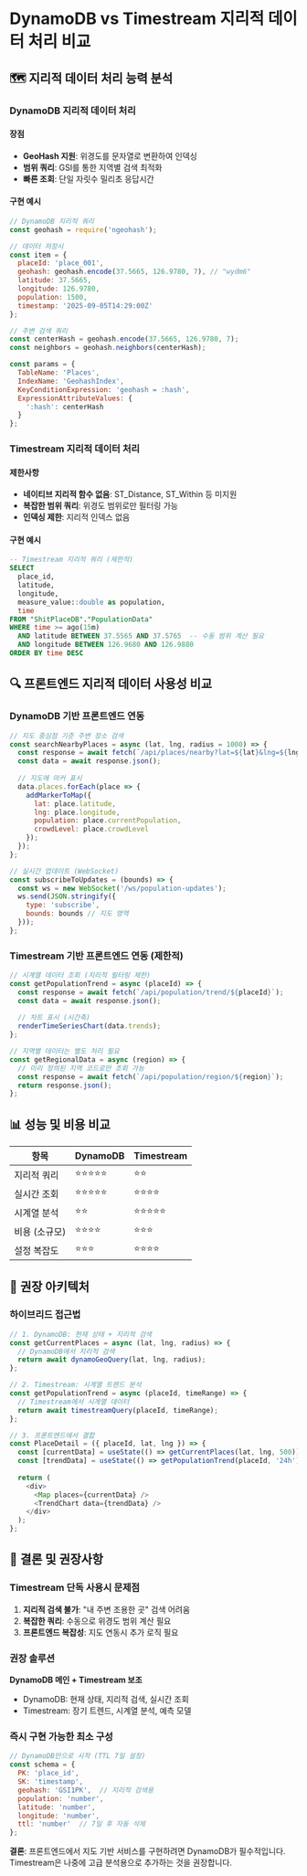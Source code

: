 # DynamoDB vs Timestream 지리적 데이터 처리 비교

## 🗺️ 지리적 데이터 처리 능력 분석

### DynamoDB 지리적 데이터 처리

#### 장점
- **GeoHash 지원**: 위경도를 문자열로 변환하여 인덱싱
- **범위 쿼리**: GSI를 통한 지역별 검색 최적화
- **빠른 조회**: 단일 자릿수 밀리초 응답시간

#### 구현 예시
```javascript
// DynamoDB 지리적 쿼리
const geohash = require('ngeohash');

// 데이터 저장시
const item = {
  placeId: 'place_001',
  geohash: geohash.encode(37.5665, 126.9780, 7), // "wydm6"
  latitude: 37.5665,
  longitude: 126.9780,
  population: 1500,
  timestamp: '2025-09-05T14:29:00Z'
};

// 주변 검색 쿼리
const centerHash = geohash.encode(37.5665, 126.9780, 7);
const neighbors = geohash.neighbors(centerHash);

const params = {
  TableName: 'Places',
  IndexName: 'GeohashIndex',
  KeyConditionExpression: 'geohash = :hash',
  ExpressionAttributeValues: {
    ':hash': centerHash
  }
};
```

### Timestream 지리적 데이터 처리

#### 제한사항
- **네이티브 지리적 함수 없음**: ST_Distance, ST_Within 등 미지원
- **복잡한 범위 쿼리**: 위경도 범위로만 필터링 가능
- **인덱싱 제한**: 지리적 인덱스 없음

#### 구현 예시
```sql
-- Timestream 지리적 쿼리 (제한적)
SELECT 
  place_id,
  latitude,
  longitude,
  measure_value::double as population,
  time
FROM "ShitPlaceDB"."PopulationData"
WHERE time >= ago(15m)
  AND latitude BETWEEN 37.5565 AND 37.5765  -- 수동 범위 계산 필요
  AND longitude BETWEEN 126.9680 AND 126.9880
ORDER BY time DESC
```

## 🔍 프론트엔드 지리적 데이터 사용성 비교

### DynamoDB 기반 프론트엔드 연동

```javascript
// 지도 중심점 기준 주변 장소 검색
const searchNearbyPlaces = async (lat, lng, radius = 1000) => {
  const response = await fetch(`/api/places/nearby?lat=${lat}&lng=${lng}&radius=${radius}`);
  const data = await response.json();
  
  // 지도에 마커 표시
  data.places.forEach(place => {
    addMarkerToMap({
      lat: place.latitude,
      lng: place.longitude,
      population: place.currentPopulation,
      crowdLevel: place.crowdLevel
    });
  });
};

// 실시간 업데이트 (WebSocket)
const subscribeToUpdates = (bounds) => {
  const ws = new WebSocket('/ws/population-updates');
  ws.send(JSON.stringify({
    type: 'subscribe',
    bounds: bounds // 지도 영역
  }));
};
```

### Timestream 기반 프론트엔드 연동 (제한적)

```javascript
// 시계열 데이터 조회 (지리적 필터링 제한)
const getPopulationTrend = async (placeId) => {
  const response = await fetch(`/api/population/trend/${placeId}`);
  const data = await response.json();
  
  // 차트 표시 (시간축)
  renderTimeSeriesChart(data.trends);
};

// 지역별 데이터는 별도 처리 필요
const getRegionalData = async (region) => {
  // 미리 정의된 지역 코드로만 조회 가능
  const response = await fetch(`/api/population/region/${region}`);
  return response.json();
};
```

## 📊 성능 및 비용 비교

| 항목 | DynamoDB | Timestream |
|------|----------|------------|
| 지리적 쿼리 | ⭐⭐⭐⭐⭐ | ⭐⭐ |
| 실시간 조회 | ⭐⭐⭐⭐⭐ | ⭐⭐⭐⭐ |
| 시계열 분석 | ⭐⭐ | ⭐⭐⭐⭐⭐ |
| 비용 (소규모) | ⭐⭐⭐⭐ | ⭐⭐⭐ |
| 설정 복잡도 | ⭐⭐⭐ | ⭐⭐⭐⭐ |

## 🎯 권장 아키텍처

### 하이브리드 접근법
```javascript
// 1. DynamoDB: 현재 상태 + 지리적 검색
const getCurrentPlaces = async (lat, lng, radius) => {
  // DynamoDB에서 지리적 검색
  return await dynamoGeoQuery(lat, lng, radius);
};

// 2. Timestream: 시계열 트렌드 분석
const getPopulationTrend = async (placeId, timeRange) => {
  // Timestream에서 시계열 데이터
  return await timestreamQuery(placeId, timeRange);
};

// 3. 프론트엔드에서 결합
const PlaceDetail = ({ placeId, lat, lng }) => {
  const [currentData] = useState(() => getCurrentPlaces(lat, lng, 500));
  const [trendData] = useState(() => getPopulationTrend(placeId, '24h'));
  
  return (
    <div>
      <Map places={currentData} />
      <TrendChart data={trendData} />
    </div>
  );
};
```

## 🚨 결론 및 권장사항

### Timestream 단독 사용시 문제점
1. **지리적 검색 불가**: "내 주변 조용한 곳" 검색 어려움
2. **복잡한 쿼리**: 수동으로 위경도 범위 계산 필요
3. **프론트엔드 복잡성**: 지도 연동시 추가 로직 필요

### 권장 솔루션
**DynamoDB 메인 + Timestream 보조**
- DynamoDB: 현재 상태, 지리적 검색, 실시간 조회
- Timestream: 장기 트렌드, 시계열 분석, 예측 모델

### 즉시 구현 가능한 최소 구성
```javascript
// DynamoDB만으로 시작 (TTL 7일 설정)
const schema = {
  PK: 'place_id',
  SK: 'timestamp',
  geohash: 'GSI1PK',  // 지리적 검색용
  population: 'number',
  latitude: 'number',
  longitude: 'number',
  ttl: 'number'  // 7일 후 자동 삭제
};
```

**결론**: 프론트엔드에서 지도 기반 서비스를 구현하려면 DynamoDB가 필수적입니다. Timestream은 나중에 고급 분석용으로 추가하는 것을 권장합니다.
